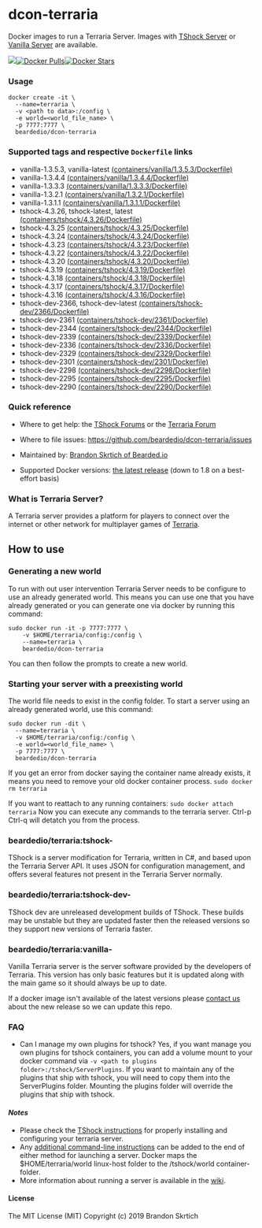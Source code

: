 # dcon-terraria

Docker images to run a Terraria Server. Images with [TShock Server](https://tshock.co) or [Vanilla Server](https://terraria.gamepedia.com/Server) are available.

[![](https://images.microbadger.com/badges/image/beardedio/dcon-terraria:latest.svg)](https://microbadger.com/images/beardedio/dcon-terraria:latest)[![Docker Pulls](https://img.shields.io/docker/pulls/beardedio/dcon-terraria.svg)]()[![Docker Stars](https://img.shields.io/docker/stars/beardedio/dcon-terraria.svg)]()

### Usage
```
docker create -it \
  --name=terraria \
  -v <path to data>:/config \
  -e world=<world_file_name> \
  -p 7777:7777 \
  beardedio/dcon-terraria
```

### Supported tags and respective `Dockerfile` links
* vanilla-1.3.5.3, vanilla-latest [(containers/vanilla/1.3.5.3/Dockerfile)](https://github.com/beardedio/dcon-terraria/blob/master/containers/vanilla/1.3.5.3/Dockerfile)
* vanilla-1.3.4.4 [(containers/vanilla/1.3.4.4/Dockerfile)](https://github.com/beardedio/dcon-terraria/blob/master/containers/vanilla/1.3.4.4/Dockerfile)
* vanilla-1.3.3.3 [(containers/vanilla/1.3.3.3/Dockerfile)](https://github.com/beardedio/dcon-terraria/blob/master/containers/vanilla/1.3.3.3/Dockerfile)
* vanilla-1.3.2.1 [(containers/vanilla/1.3.2.1/Dockerfile)](https://github.com/beardedio/dcon-terraria/blob/master/containers/vanilla/1.3.2.1/Dockerfile)
* vanilla-1.3.1.1 [(containers/vanilla/1.3.1.1/Dockerfile)](https://github.com/beardedio/dcon-terraria/blob/master/containers/vanilla/1.3.1.1/Dockerfile)
* tshock-4.3.26, tshock-latest, latest [(containers/tshock/4.3.26/Dockerfile)](https://github.com/beardedio/dcon-terraria/blob/master/containers/tshock/4.3.26/Dockerfile)
* tshock-4.3.25 [(containers/tshock/4.3.25/Dockerfile)](https://github.com/beardedio/dcon-terraria/blob/master/containers/tshock/4.3.25/Dockerfile)
* tshock-4.3.24 [(containers/tshock/4.3.24/Dockerfile)](https://github.com/beardedio/dcon-terraria/blob/master/containers/tshock/4.3.24/Dockerfile)
* tshock-4.3.23 [(containers/tshock/4.3.23/Dockerfile)](https://github.com/beardedio/dcon-terraria/blob/master/containers/tshock/4.3.23/Dockerfile)
* tshock-4.3.22 [(containers/tshock/4.3.22/Dockerfile)](https://github.com/beardedio/dcon-terraria/blob/master/containers/tshock/4.3.22/Dockerfile)
* tshock-4.3.20 [(containers/tshock/4.3.20/Dockerfile)](https://github.com/beardedio/dcon-terraria/blob/master/containers/tshock/4.3.20/Dockerfile)
* tshock-4.3.19 [(containers/tshock/4.3.19/Dockerfile)](https://github.com/beardedio/dcon-terraria/blob/master/containers/tshock/4.3.19/Dockerfile)
* tshock-4.3.18 [(containers/tshock/4.3.18/Dockerfile)](https://github.com/beardedio/dcon-terraria/blob/master/containers/tshock/4.3.18/Dockerfile)
* tshock-4.3.17 [(containers/tshock/4.3.17/Dockerfile)](https://github.com/beardedio/dcon-terraria/blob/master/containers/tshock/4.3.17/Dockerfile)
* tshock-4.3.16 [(containers/tshock/4.3.16/Dockerfile)](https://github.com/beardedio/dcon-terraria/blob/master/containers/tshock/4.3.16/Dockerfile)
* tshock-dev-2366, tshock-dev-latest [(containers/tshock-dev/2366/Dockerfile)](https://github.com/beardedio/dcon-terraria/blob/master/containers/tshock-dev/2366/Dockerfile)
* tshock-dev-2361 [(containers/tshock-dev/2361/Dockerfile)](https://github.com/beardedio/dcon-terraria/blob/master/containers/tshock-dev/2361/Dockerfile)
* tshock-dev-2344 [(containers/tshock-dev/2344/Dockerfile)](https://github.com/beardedio/dcon-terraria/blob/master/containers/tshock-dev/2344/Dockerfile)
* tshock-dev-2339 [(containers/tshock-dev/2339/Dockerfile)](https://github.com/beardedio/dcon-terraria/blob/master/containers/tshock-dev/2339/Dockerfile)
* tshock-dev-2336 [(containers/tshock-dev/2336/Dockerfile)](https://github.com/beardedio/dcon-terraria/blob/master/containers/tshock-dev/2336/Dockerfile)
* tshock-dev-2329 [(containers/tshock-dev/2329/Dockerfile)](https://github.com/beardedio/dcon-terraria/blob/master/containers/tshock-dev/2329/Dockerfile)
* tshock-dev-2301 [(containers/tshock-dev/2301/Dockerfile)](https://github.com/beardedio/dcon-terraria/blob/master/containers/tshock-dev/2301/Dockerfile)
* tshock-dev-2298 [(containers/tshock-dev/2298/Dockerfile)](https://github.com/beardedio/dcon-terraria/blob/master/containers/tshock-dev/2298/Dockerfile)
* tshock-dev-2295 [(containers/tshock-dev/2295/Dockerfile)](https://github.com/beardedio/dcon-terraria/blob/master/containers/tshock-dev/2295/Dockerfile)
* tshock-dev-2290 [(containers/tshock-dev/2290/Dockerfile)](https://github.com/beardedio/dcon-terraria/blob/master/containers/tshock-dev/2290/Dockerfile)

### Quick reference
- Where to get help:
the [TShock Forums](https://tshock.co/xf/index.php?forums/) or the [Terraria Forum](https://forums.terraria.org)

- Where to file issues:
https://github.com/beardedio/dcon-terraria/issues

- Maintained by:
[Brandon Skrtich of Bearded.io](https://www.bearded.io/#footer)

- Supported Docker versions:
[the latest release](https://github.com/docker/docker-ce/releases/latest) (down to 1.8 on a best-effort basis)

### What is Terraria Server?
A Terraria server provides a platform for players to connect over the internet or other network for multiplayer games of [Terraria](https://terraria.org/).

## How to use

### Generating a new world
To run with out user intervention Terraria Server needs to be configure to use an already generated world. This means you can use one that you have already generated or you can generate one via docker by running this command:
```
sudo docker run -it -p 7777:7777 \
    -v $HOME/terraria/config:/config \
    --name=terraria \
    beardedio/dcon-terraria
```
You can then follow the prompts to create a new world.

### Starting your server with a preexisting world
The world file needs to exist in the config folder.
To start a server using an already generated world, use this command:
```
sudo docker run -dit \
  --name=terraria \
  -v $HOME/terraria/config:/config \
  -e world=<world_file_name> \
  -p 7777:7777 \
  beardedio/dcon-terraria
```

If you get an error from docker saying the container name already exists, it means you need to remove your old docker container process.
`sudo docker rm terraria`

If you want to reattach to any running containers:
`sudo docker attach terraria`
Now you can execute any commands to the terraria server. Ctrl-p Ctrl-q will detatch you from the process.

### beardedio/terraria:tshock-<version>
TShock is a server modification for Terraria, written in C#, and based upon the Terraria Server API. It uses JSON for configuration management, and offers several features not present in the Terraria Server normally.

### beardedio/terraria:tshock-dev-<version>
TShock dev are unreleased development builds of TShock. These builds may be unstable but they are updated faster then the released versions so they support new versions of Terraria faster.

### beardedio/terraria:vanilla-<version>
Vanilla Terraria server is the server software provided by the developers of Terraria. This version has only basic features but it is updated along with the main game so it should always be up to date.

If a docker image isn't available of the latest versions please [contact us](https://www.bearded.io/#footer) about the new release so we can update this repo.

### FAQ
- Can I manage my own plugins for tshock?
Yes, if you want manage you own plugins for tshock containers, you can add a volume mount to your docker command via `-v <path to plugins folder>:/tshock/ServerPlugins`. If you want to maintain any of the plugins that ship with tshock, you will need to copy them into the ServerPlugins folder. Mounting the plugins folder will override the plugins that ship with tshock.

#### *Notes*
* Please check the [TShock instructions](https://tshock.atlassian.net/wiki/display/TSHOCKPLUGINS/Configuration+File+Docs) for properly installing and configuring your terraria server.
* Any [additional command-line instructions](https://tshock.atlassian.net/wiki/display/TSHOCKPLUGINS/Command+Line+Parameters) can be added to the end of either method for launching a server.  Docker maps the $HOME/terraria/world linux-host folder to the /tshock/world container-folder.
* More information about running a server is available in the [wiki](https://terraria.gamepedia.com/Server).

#### License

The MIT License (MIT)
Copyright (c) 2019 Brandon Skrtich
